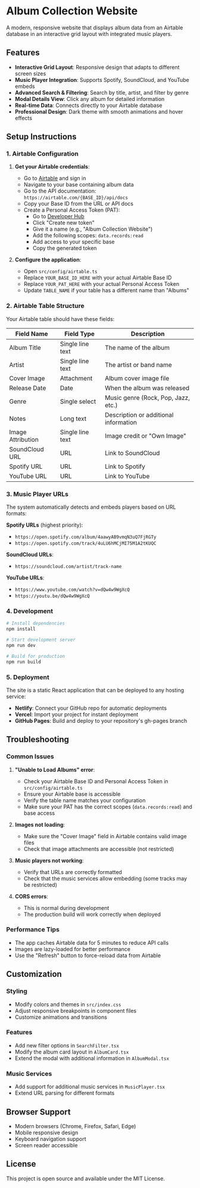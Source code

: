# Album Collection Website

A modern, responsive website that displays album data from an Airtable database in an interactive grid layout with integrated music players.

## Features

- **Interactive Grid Layout**: Responsive design that adapts to different screen sizes
- **Music Player Integration**: Supports Spotify, SoundCloud, and YouTube embeds
- **Advanced Search & Filtering**: Search by title, artist, and filter by genre
- **Modal Details View**: Click any album for detailed information
- **Real-time Data**: Connects directly to your Airtable database
- **Professional Design**: Dark theme with smooth animations and hover effects

## Setup Instructions

### 1. Airtable Configuration

1. **Get your Airtable credentials**:
   - Go to [Airtable](https://airtable.com) and sign in
   - Navigate to your base containing album data
   - Go to the API documentation: `https://airtable.com/{BASE_ID}/api/docs`
   - Copy your Base ID from the URL or API docs
   - Create a Personal Access Token (PAT):
     - Go to [Developer Hub](https://airtable.com/create/tokens)
     - Click "Create new token"
     - Give it a name (e.g., "Album Collection Website")
     - Add the following scopes: `data.records:read`
     - Add access to your specific base
     - Copy the generated token

2. **Configure the application**:
   - Open `src/config/airtable.ts`
   - Replace `YOUR_BASE_ID_HERE` with your actual Airtable Base ID
   - Replace `YOUR_PAT_HERE` with your actual Personal Access Token
   - Update `TABLE_NAME` if your table has a different name than "Albums"

### 2. Airtable Table Structure

Your Airtable table should have these fields:

| Field Name | Field Type | Description |
|------------|------------|-------------|
| Album Title | Single line text | The name of the album |
| Artist | Single line text | The artist or band name |
| Cover Image | Attachment | Album cover image file |
| Release Date | Date | When the album was released |
| Genre | Single select | Music genre (Rock, Pop, Jazz, etc.) |
| Notes | Long text | Description or additional information |
| Image Attribution | Single line text | Image credit or "Own Image" |
| SoundCloud URL | URL | Link to SoundCloud |
| Spotify URL | URL | Link to Spotify |
| YouTube URL | URL | Link to YouTube |

### 3. Music Player URLs

The system automatically detects and embeds players based on URL formats:

**Spotify URLs** (highest priority):
- `https://open.spotify.com/album/4aawyAB9vmqN3uQ7FjRGTy`
- `https://open.spotify.com/track/4uLU6hMCjMI75M1A2tKUQC`

**SoundCloud URLs**:
- `https://soundcloud.com/artist/track-name`

**YouTube URLs**:
- `https://www.youtube.com/watch?v=dQw4w9WgXcQ`
- `https://youtu.be/dQw4w9WgXcQ`

### 4. Development

```bash
# Install dependencies
npm install

# Start development server
npm run dev

# Build for production
npm run build
```

### 5. Deployment

The site is a static React application that can be deployed to any hosting service:

- **Netlify**: Connect your GitHub repo for automatic deployments
- **Vercel**: Import your project for instant deployment
- **GitHub Pages**: Build and deploy to your repository's gh-pages branch

## Troubleshooting

### Common Issues

1. **"Unable to Load Albums" error**:
   - Check your Airtable Base ID and Personal Access Token in `src/config/airtable.ts`
   - Ensure your Airtable base is accessible
   - Verify the table name matches your configuration
   - Make sure your PAT has the correct scopes (`data.records:read`) and base access

2. **Images not loading**:
   - Make sure the "Cover Image" field in Airtable contains valid image files
   - Check that image attachments are accessible (not restricted)

3. **Music players not working**:
   - Verify that URLs are correctly formatted
   - Check that the music services allow embedding (some tracks may be restricted)

4. **CORS errors**:
   - This is normal during development
   - The production build will work correctly when deployed

### Performance Tips

- The app caches Airtable data for 5 minutes to reduce API calls
- Images are lazy-loaded for better performance
- Use the "Refresh" button to force-reload data from Airtable

## Customization

### Styling
- Modify colors and themes in `src/index.css`
- Adjust responsive breakpoints in component files
- Customize animations and transitions

### Features
- Add new filter options in `SearchFilter.tsx`
- Modify the album card layout in `AlbumCard.tsx`
- Extend the modal with additional information in `AlbumModal.tsx`

### Music Services
- Add support for additional music services in `MusicPlayer.tsx`
- Extend URL parsing for different formats

## Browser Support

- Modern browsers (Chrome, Firefox, Safari, Edge)
- Mobile responsive design
- Keyboard navigation support
- Screen reader accessible

## License

This project is open source and available under the MIT License.
